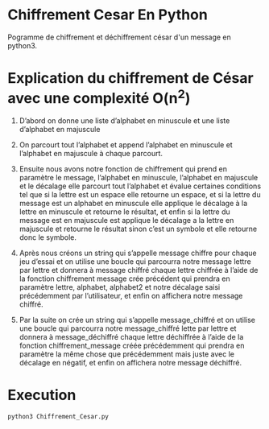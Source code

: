 # Chiffrement Cesar En Python
Pogramme de chiffrement et déchiffrement césar d'un message en python3.

# Explication du chiffrement de César avec une complexité O(n<sup>2</sup>)
1. D’abord on donne une liste d’alphabet en minuscule et une liste d’alphabet en majuscule

2. On parcourt tout l’alphabet et append l’alphabet en minuscule et l’alphabet en majuscule à 
chaque parcourt.

3. Ensuite nous avons notre fonction de chiffrement qui prend en paramètre le message, 
l’alphabet en minuscule, l’alphabet en majuscule et le décalage elle parcourt tout l’alphabet et 
évalue certaines conditions tel que si la lettre est un espace elle retourne un espace, et si la
lettre du message est un alphabet en minuscule elle applique le décalage à la lettre en 
minuscule et retourne le résultat, et enfin si la lettre du message est en majuscule est applique 
le décalage a la lettre en majuscule et retourne le résultat sinon c’est un symbole et elle 
retourne donc le symbole. 

4. Après nous créons un string qui s’appelle message chiffre pour chaque jeu d’essai et on utilise 
une boucle qui parcourra notre message lettre par lettre et donnera à message chiffré chaque 
lettre chiffrée à l’aide de la fonction chiffrement message crée précédent qui prendra en 
paramètre lettre, alphabet, alphabet2 et notre décalage saisi précédemment par l’utilisateur, et 
enfin on affichera notre message chiffré.

5. Par la suite on crée un string qui s’appelle message_chiffré et on utilise une boucle qui parcourra
notre message_chiffré lette par lettre et donnera à message_déchiffré chaque lettre déchiffrée
à l’aide de la fonction chiffrement_message créée précédemment qui prendra en paramètre la 
même chose que précédemment mais juste avec le décalage en négatif, et enfin on affichera 
notre message déchiffré.

# Execution
`python3 Chiffrement_Cesar.py`
